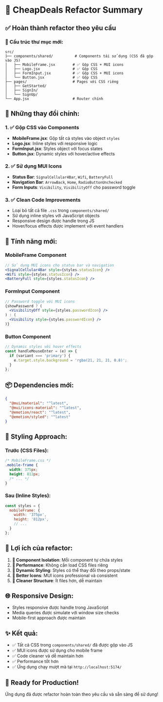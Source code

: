 # 🔄 CheapDeals Refactor Summary

## ✅ Hoàn thành refactor theo yêu cầu

### 📁 **Cấu trúc thư mục mới:**
```
src/
├── components/shared/          # Components tái sử dụng (CSS đã gộp vào JS)
│   ├── MobileFrame.jsx        # ✅ Gộp CSS + MUI icons
│   ├── Logo.jsx               # ✅ Gộp CSS
│   ├── FormInput.jsx          # ✅ Gộp CSS + MUI icons
│   └── Button.jsx             # ✅ Gộp CSS
├── pages/                     # Pages với CSS riêng
│   ├── GetStarted/
│   ├── SignIn/
│   └── SignUp/
└── App.jsx                    # Router chính
```

## 🎯 **Những thay đổi chính:**

### 1. **✅ Gộp CSS vào Components**
- **MobileFrame.jsx**: Gộp tất cả styles vào object `styles`
- **Logo.jsx**: Inline styles với responsive logic
- **FormInput.jsx**: Styles object với focus states
- **Button.jsx**: Dynamic styles với hover/active effects

### 2. **✅ Sử dụng MUI Icons**
- **Status Bar**: `SignalCellular4Bar`, `Wifi`, `BatteryFull`
- **Navigation Bar**: `ArrowBack`, `Home`, `RadioButtonUnchecked`
- **Form Inputs**: `Visibility`, `VisibilityOff` cho password toggle

### 3. **✅ Clean Code Improvements**
- Loại bỏ tất cả file `.css` trong `components/shared/`
- Sử dụng inline styles với JavaScript objects
- Responsive design được handle trong JS
- Hover/focus effects được implement với event handlers

## 🚀 **Tính năng mới:**

### **MobileFrame Component**
```jsx
// Sử dụng MUI icons cho status bar và navigation
<SignalCellular4Bar style={styles.statusIcon} />
<Wifi style={styles.statusIcon} />
<BatteryFull style={styles.statusIcon} />
```

### **FormInput Component**
```jsx
// Password toggle với MUI icons
{showPassword ? (
  <VisibilityOff style={styles.passwordIcon} />
) : (
  <Visibility style={styles.passwordIcon} />
)}
```

### **Button Component**
```jsx
// Dynamic styles với hover effects
const handleMouseEnter = (e) => {
  if (variant === 'primary') {
    e.target.style.background = 'rgba(21, 21, 21, 0.8)';
  }
};
```

## 📦 **Dependencies mới:**
```json
{
  "@mui/material": "^latest",
  "@mui/icons-material": "^latest",
  "@emotion/react": "^latest",
  "@emotion/styled": "^latest"
}
```

## 🎨 **Styling Approach:**

### **Trước (CSS Files):**
```css
/* MobileFrame.css */
.mobile-frame {
  width: 375px;
  height: 812px;
  /* ... */
}
```

### **Sau (Inline Styles):**
```jsx
const styles = {
  mobileFrame: {
    width: '375px',
    height: '812px',
    // ...
  }
};
```

## 🔧 **Lợi ích của refactor:**

1. **🎯 Component Isolation**: Mỗi component tự chứa styles
2. **🚀 Performance**: Không cần load CSS files riêng
3. **🔄 Dynamic Styling**: Styles có thể thay đổi theo props/state
4. **📱 Better Icons**: MUI icons professional và consistent
5. **🧹 Cleaner Structure**: Ít files hơn, dễ maintain

## 🌐 **Responsive Design:**
- Styles responsive được handle trong JavaScript
- Media queries được simulate với window size checks
- Mobile-first approach được maintain

## ✨ **Kết quả:**
- ✅ Tất cả CSS trong `components/shared/` đã được gộp vào JS
- ✅ MUI icons được sử dụng cho mobile frame
- ✅ Code cleaner và dễ maintain hơn
- ✅ Performance tốt hơn
- ✅ Ứng dụng chạy mượt mà tại `http://localhost:5174/`

## 🎉 **Ready for Production!**
Ứng dụng đã được refactor hoàn toàn theo yêu cầu và sẵn sàng để sử dụng!
